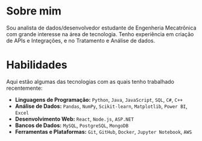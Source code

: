 # Sobre mim
Sou analista de dados/desenvolvedor estudante de Engenheria Mecatrônica com grande interesse na área de tecnologia. Tenho experiência em criação de APIs e Integrações, e no Tratamento e Análise de dados.

# Habilidades
Aqui estão algumas das tecnologias com as quais tenho trabalhado recentemente:

* **Linguagens de Programação:** `Python`, `Java`, `JavaScript`, `SQL`, `C#`, `C++`
* **Análise de Dados:** `Pandas`, `NumPy`, `Scikit-learn`, `Matplotlib`, `Power BI`, `Excel`
* **Desenvolvimento Web:** `React`, `Node.js`, `ASP.NET`
* **Bancos de Dados:** `MySQL`, `PostgreSQL`, `MongoDB`
* **Ferramentas e Plataformas:** `Git`, `GitHub`, `Docker`, `Jupyter Notebook`, `AWS`

<!---
helberth-sousa/helberth-sousa is a special repository because its `README.md` (this file) appears on your GitHub profile.
You can click the Preview link to take a look at your changes.
--->
